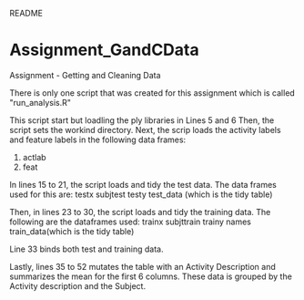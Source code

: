 README
# Assignment_GandCData
Assignment  - Getting and Cleaning Data

There is only one script that was created for this assignment which is called "run_analysis.R"

This script start but loadling the ply libraries in Lines 5 and 6
Then, the script sets the workind directory.
Next, the scrip loads the activity labels and feature labels in the following data frames:
1) actlab
2) feat

In lines 15 to 21, the script loads and tidy the test data.
The data frames used for this are:
testx
subjtest
testy
test_data (which is the tidy table)

Then, in lines 23 to 30, the script loads and tidy the training data.
The following are the dataframes used:
trainx
subjttrain
trainy
names
train_data(which is the tidy table)

Line 33 binds both test and training data.

Lastly, lines 35 to 52 mutates the table with an Activity Description and summarizes the mean for the first 6 columns.
These data is grouped by the Activity description and the Subject.


